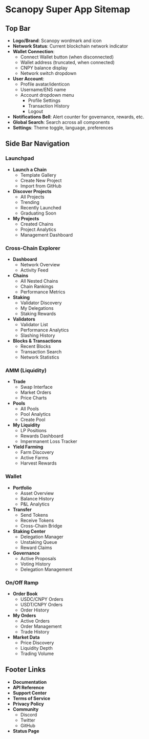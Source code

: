 # Scanopy Super App Sitemap

## Top Bar
- **Logo/Brand**: Scanopy wordmark and icon
- **Network Status**: Current blockchain network indicator
- **Wallet Connection**:
  - Connect Wallet button (when disconnected)
  - Wallet address (truncated, when connected)
  - CNPY balance display
  - Network switch dropdown
- **User Account**:
  - Profile avatar/identicon
  - Username/ENS name
  - Account dropdown menu
    - Profile Settings
    - Transaction History
    - Logout
- **Notifications Bell**: Alert counter for governance, rewards, etc.
- **Global Search**: Search across all components
- **Settings**: Theme toggle, language, preferences

## Side Bar Navigation

### Launchpad
- **Launch a Chain**
  - Template Gallery
  - Create New Project
  - Import from GitHub
- **Discover Projects**
  - All Projects
  - Trending
  - Recently Launched
  - Graduating Soon
- **My Projects**
  - Created Chains
  - Project Analytics
  - Management Dashboard

### Cross-Chain Explorer
- **Dashboard**
  - Network Overview
  - Activity Feed
- **Chains**
  - All Nested Chains
  - Chain Rankings
  - Performance Metrics
- **Staking**
  - Validator Discovery
  - My Delegations
  - Staking Rewards
- **Validators**
  - Validator List
  - Performance Analytics
  - Slashing History
- **Blocks & Transactions**
  - Recent Blocks
  - Transaction Search
  - Network Statistics

### AMM (Liquidity)
- **Trade**
  - Swap Interface
  - Market Orders
  - Price Charts
- **Pools**
  - All Pools
  - Pool Analytics
  - Create Pool
- **My Liquidity**
  - LP Positions
  - Rewards Dashboard
  - Impermanent Loss Tracker
- **Yield Farming**
  - Farm Discovery
  - Active Farms
  - Harvest Rewards

### Wallet
- **Portfolio**
  - Asset Overview
  - Balance History
  - P&L Analytics
- **Transfer**
  - Send Tokens
  - Receive Tokens
  - Cross-Chain Bridge
- **Staking Center**
  - Delegation Manager
  - Unstaking Queue
  - Reward Claims
- **Governance**
  - Active Proposals
  - Voting History
  - Delegation Management

### On/Off Ramp
- **Order Book**
  - USDC/CNPY Orders
  - USDT/CNPY Orders
  - Order History
- **My Orders**
  - Active Orders
  - Order Management
  - Trade History
- **Market Data**
  - Price Discovery
  - Liquidity Depth
  - Trading Volume

## Footer Links
- **Documentation**
- **API Reference** 
- **Support Center**
- **Terms of Service**
- **Privacy Policy**
- **Community**
  - Discord
  - Twitter
  - GitHub
- **Status Page**